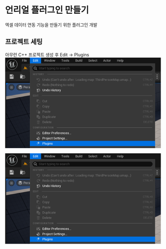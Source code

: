 # 언리얼 플러그인 만들기

엑셀 데이터 연동 기능을 만들기 위한 플러그인 개발

## 프로젝트 세팅

아무런 C++ 프로젝트 생성 후
Edit -> Plugins
<img src="./../Images/2025-05-17-%EC%96%B8%EB%A6%AC%EC%96%BC%20%ED%94%8C%EB%9F%AC%EA%B7%B8%EC%9D%B8%20%EB%A7%8C%EB%93%A4%EA%B8%B0/image-20250525225014600.png" alt="image-20250526204408542" />

![image-20250525225014600](./../Images/2025-05-17-%EC%96%B8%EB%A6%AC%EC%96%BC%20%ED%94%8C%EB%9F%AC%EA%B7%B8%EC%9D%B8%20%EB%A7%8C%EB%93%A4%EA%B8%B0/image-20250525225014600.png)

